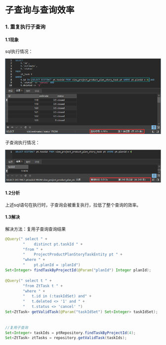 # 子查询与查询效率

### 1. 重复执行子查询 

#### 1.1现象

sql执行情况：

![image-20200923171153104](markdown/子查询与查询效率.assets/image-20200923171153104.png)

子查询执行情况：

![image-20200923171228575](markdown/子查询与查询效率.assets/image-20200923171228575.png)

#### 1.2分析

上述sql语句在执行时，子查询会被重复执行，拉低了整个查询的效率。

#### 1.3解决

解决方法：复用子查询查询结果

```java
@Query(" select " +
        "    distinct pt.taskId " +
        "from " +
        "    ProjectProductPlanStoryTaskEntity pt " +
        "where " +
        "    pt.planId = :planId")
Set<Integer> findTaskByProjectId(@Param("planId") Integer planId);

@Query(" select t " +
        "from ZtTask t " +
        "where " +
        "   t.id in (:taskIdSet) and" +
        "   t.deleted <> '1' and " +
        "   t.status <> 'cancel' ")
Set<ZtTask> getValidTask(@Param("taskIdSet") Set<Integer> taskIdSet);


//复用子查询
Set<Integer> taskIds = ptRepository.findTaskByProjectId(4);
Set<ZtTask> ztTasks = repository.getValidTask(taskIds);
```

